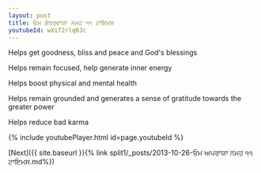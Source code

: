 ```yaml
---
layout: post
title: ਓਮ ਗੰਧਰਵਾਯਾ ਨਮਹ ੧੧ ਟਾਇਮਸ
youtubeId: wXiT2rlq0Jc
---
```

 
 
Helps get goodness, bliss and peace and God's blessings
 
Helps remain focused, help generate inner energy 
 
Helps boost physical and mental health 
 
Helps remain grounded and generates a sense of gratitude towards the greater power 
 
Helps reduce bad karma
 
 
 
 


{% include youtubePlayer.html id=page.youtubeId %}
 
[Next]({{ site.baseurl }}{% link  split1/_posts/2013-10-26-ਓਮ ਅਪਰਾਯਾ ਨਮਹ ੧੧ ਟਾਇਮਸ.md%})
 
